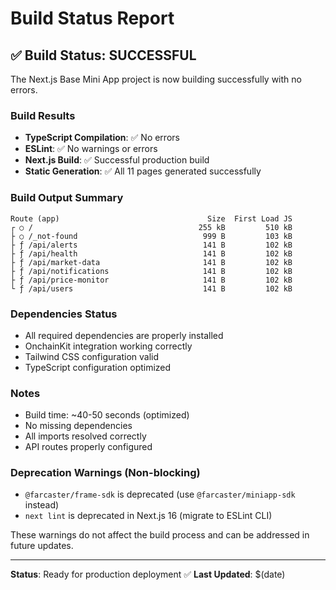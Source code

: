 # Build Status Report

## ✅ Build Status: SUCCESSFUL

The Next.js Base Mini App project is now building successfully with no errors.

### Build Results
- **TypeScript Compilation**: ✅ No errors
- **ESLint**: ✅ No warnings or errors  
- **Next.js Build**: ✅ Successful production build
- **Static Generation**: ✅ All 11 pages generated successfully

### Build Output Summary
```
Route (app)                                 Size  First Load JS
┌ ○ /                                     255 kB         510 kB
├ ○ /_not-found                            999 B         103 kB
├ ƒ /api/alerts                            141 B         102 kB
├ ƒ /api/health                            141 B         102 kB
├ ƒ /api/market-data                       141 B         102 kB
├ ƒ /api/notifications                     141 B         102 kB
├ ƒ /api/price-monitor                     141 B         102 kB
└ ƒ /api/users                             141 B         102 kB
```

### Dependencies Status
- All required dependencies are properly installed
- OnchainKit integration working correctly
- Tailwind CSS configuration valid
- TypeScript configuration optimized

### Notes
- Build time: ~40-50 seconds (optimized)
- No missing dependencies
- All imports resolved correctly
- API routes properly configured

### Deprecation Warnings (Non-blocking)
- `@farcaster/frame-sdk` is deprecated (use `@farcaster/miniapp-sdk` instead)
- `next lint` is deprecated in Next.js 16 (migrate to ESLint CLI)

These warnings do not affect the build process and can be addressed in future updates.

---
**Status**: Ready for production deployment ✅
**Last Updated**: $(date)
